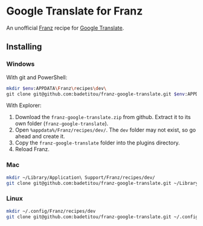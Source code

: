 # Google Translate for Franz

An unofficial [Franz](https://meetfranz.com/) recipe for [Google Translate](https://translate.google.com/).

## Installing

### Windows

With git and PowerShell:

```bash
mkdir $env:APPDATA\Franz\recipes\dev\
git clone git@github.com:badetitou/franz-google-translate.git $env:APPDATA\Franz\recipes\dev\franz-google-translate
```

With Explorer:

1. Download the `franz-google-translate.zip` from github.  Extract it to its own folder (`franz-google-translate`).
2. Open `%appdata%/Franz/recipes/dev/`.  The `dev` folder may not exist, so go ahead and create it.
3. Copy the `franz-google-translate` folder into the plugins directory.
4. Reload Franz.

### Mac

```bash
mkdir ~/Library/Application\ Support/Franz/recipes/dev/
git clone git@github.com:badetitou/franz-google-translate.git ~/Library/Application\ Support/Franz/recipes/dev/franz-google-translate
```

### Linux

```bash
mkdir ~/.config/Franz/recipes/dev
git clone git@github.com:badetitou/franz-google-translate.git ~/.config/Franz/recipes/dev/franz-google-translate
```